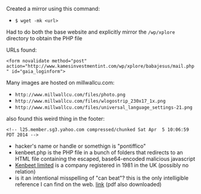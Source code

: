 Created a mirror using this command:

- ```$ wget -mk <url>```

Had to do both the base website and explicitly mirror the `/wp/xplore` directory to obtain the PHP file

URLs found:

```<form novalidate method="post" action="http://www.kamesinvestmentint.com/wp/xplore/babajesus/mail.php" id="gaia_loginform">```

Many images are hosted on millwallcu.com:

- ```http://www.millwallcu.com/files/photo.png```
- ```http://www.millwallcu.com/files/wlogostrip_230x17_1x.png```
- ```http://www.millwallcu.com/files/universal_language_settings-21.png```

also found this weird thing in the footer:

```<!-- l25.member.sg3.yahoo.com compressed/chunked Sat Apr  5 10:06:59 PDT 2014 -->```

- hacker's name or handle or somethign is "pontiffico"
- kenbeet.php is the PHP file in a bunch of folders that redirects to an HTML file containing the escaped, base64-encoded malicious javascript
- [Kenbeet limited](http://www.datalog.co.uk/browse/detail.php/CompanyNumber/01590006/CompanyName/KENBEET+LIMITED) is a company registered in 1981 in the UK (possibly no relation)
- is it an intentional misspelling of "can beat"? this is the only intelligible reference I can find on the web. [link](http://kol.coldfront.net/thekolwiki/index.php/Chori_Zo) (pdf also downloaded)

